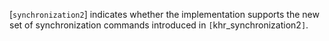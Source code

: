 [`synchronization2`]
indicates whether the implementation supports the new set of
synchronization commands introduced in `[`khr_synchronization2`]`.